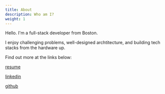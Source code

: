 ```yaml
---
title: About
description: Who am I?
weight: 1
---
```


Hello. I'm a full-stack developer from Boston.

I enjoy challenging problems, well-designed archtitecture, and building tech stacks from the hardware up.

Find out more at the links below:

[resume](https://docs.google.com/document/d/1llvKvzz8P6FbU1bLYreTmF4s0JDI6hF0j6bN8_2rDps)

[linkedin](https://linkedin.com/in/will-vesey-312359135)

[github](https://github.com/1ttric)